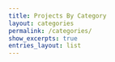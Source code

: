 ```yaml
---
title: Projects By Category
layout: categories
permalink: /categories/
show_excerpts: true
entries_layout: list
---
```

